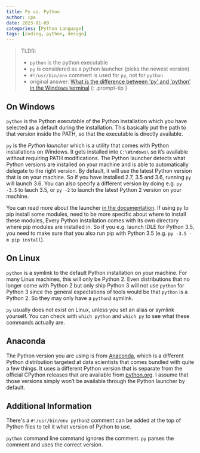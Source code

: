 ```yaml
---
title: Py vs. Python
author: ipa
date: 2023-01-09
categories: [Python Language]
tags: [coding, python, design]
---
```


> TLDR:
> - `python` is the python executable
> - `py` is considered as a python launcher (picks the newest version)
> - `#!/usr/bin/env` comment is used for `py`, not for `python`
> - original answer: [What is the difference between 'py' and 'python' in the Windows terminal](https://stackoverflow.com/questions/50896496/what-is-the-difference-between-py-and-python-in-the-windows-terminal)
{: .prompt-tip }

## On Windows

`python` is the Python executable of the Python installation which you have selected as a default during the installation. This basically put the path to that version inside the PATH, so that the executable is directly available.

`py` is the *Python launcher* which is a utility that comes with Python installations on Windows. It gets installed into `C:\Windows\` so it’s available without requiring PATH modifications. The Python launcher detects what Python versions are installed on your machine and is able to automatically delegate to the right version. By default, it will use the latest Python version that is on your machine. So if you have installed 2.7, 3.5 and 3.6, running `py` will launch 3.6. You can also specify a different version by doing e.g. `py -3.5` to lauch 3.5, or `py -2` to launch the latest Python 2 version on your machine.

You can read more about the launcher [in the documentation](https://docs.python.org/3/using/windows.html#launcher). If using `py` to pip install some modules, need to be more specific about where to install these modules, Every Python installation comes with its own directory where pip modules are installed in. So if you e.g. launch IDLE for Python 3.5, you need to make sure that you also run pip with Python 3.5 (e.g. `py -3.5 -m pip install`).

## On Linux

`python` is a symlink to the default Python installation on your machine. For many Linux machines, this will only be Python 2. Even distributions that no longer come with Python 2 but only ship Python 3 will not use `python` for Python 3 since the general expectations of tools would be that `python` is a Python 2. So they may only have a `python3` symlink.

`py` usually does not exist on Linux, unless you set an alias or symlink yourself. You can check with `which python` and `which py` to see what these commands actually are.

## Anaconda

The Python version you are using is from [Anaconda](https://en.wikipedia.org/wiki/Anaconda_(Python_distribution)), which is a different Python distribution targeted at data scientists that comes bundled with quite a few things. It uses a different Python version that is separate from the official CPython releases that are available from [python.org](https://python.org/). I assume that those versions simply won’t be available through the Python launcher by default.

## Additional Information

There's a `#!/usr/bin/env python2` comment can be added at the top of Python files to tell it what version of Python to use.

`python` command line command ignores the comment. `py` parses the comment and uses the correct version.
